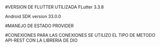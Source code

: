 
#VERSION DE FLUTTER UTILIZADA
FLutter 3.3.8

Android SDK version 33.0.0


#MANEJO DE ESTADO
PROVIDER

#CONEXIONES
PARA LAS CONEXIONES SE UTILIZO EL TIPO DE METODO API-REST CON LA LIBRERIA DE DIO
